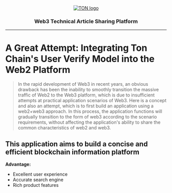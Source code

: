 <div align="center">
  <a href="https://ton.org">
    <picture>
      <source media="(prefers-color-scheme: dark)" srcset="https://github.com/0xdoomxy/blog/blob/main/images/ton_logo_dark_background.svg">
      <img alt="TON logo" src="https://github.com/0xdoomxy/blog/blob/main/images/ton_logo_dark_background.svg">
    </picture>
  </a>
  <h3>Web3 Technical Article Sharing Platform</h3>
  <hr/>
</div>


# A Great Attempt: Integrating Ton Chain's User Verify Model into the Web2 Platform



> In the rapid development of Web3 in recent years, an obvious drawback has been the inability to smoothly transition the massive traffic of Web2 to the Web3 platform, which is due to insufficient attempts at practical application scenarios of Web3. Here is a concept and also an attempt, which is to first build an application using a web2+web3 approach. In this process, the application functions will gradually transition to the form of web3 according to the scenario requirements, without affecting the application's ability to share the common characteristics of web2 and web3.

## This application aims to build a concise and efficient blockchain information platform

**Advantage:**

+ Excellent user experience
+ Accurate search engine
+ Rich product features



